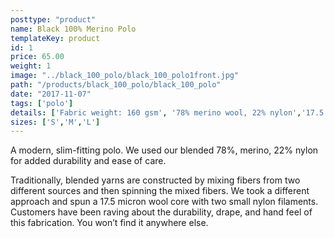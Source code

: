 ```yaml
---
posttype: "product"
name: Black 100% Merino Polo
templateKey: product
id: 1
price: 65.00
weight: 1
image: "../black_100_polo/black_100_polo1front.jpg"
path: "/products/black_100_polo/black_100_polo"
date: "2017-11-07"
tags: ['polo']
details: ['Fabric weight: 160 gsm', '78% merino wool, 22% nylon','17.5 micron merino wool','Machine wash cold, line dry','Greg, our model, is 180lbs, 6''1" and wears a medium slim fit','Yarn spun in Korea, fabric knitted in Korea, and garment sewn in Korea']
sizes: ['S','M','L']
---
```


<!-- ![alt text](/products/black_100_polo/black_100_polo.jpg) -->

A modern, slim-fitting polo. We used our blended 78%, merino, 22% nylon for added durability and ease of care.

Traditionally, blended yarns are constructed by mixing fibers from two different sources and then spinning the mixed fibers. We took a different approach and spun a 17.5 micron wool core with two small nylon filaments. Customers have been raving about the durability, drape, and hand feel of this fabrication. You won’t find it anywhere else.
